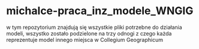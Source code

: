 # michalce-praca_inz_modele_WNGIG
w tym repozytorium znajdują się wszystkie pliki potrzebne do działania modeli, wszystko zostało podzielone na trzy odnogi z czego każda reprezentuje model innego miejsca w Collegium Geographicum
